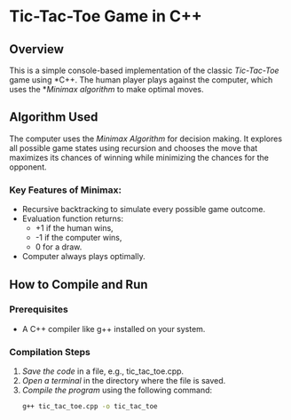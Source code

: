 # Tic-Tac-Toe Game in C++

## Overview

This is a simple console-based implementation of the classic *Tic-Tac-Toe* game using *C++. The human player plays against the computer, which uses the **Minimax algorithm* to make optimal moves.

## Algorithm Used

The computer uses the *Minimax Algorithm* for decision making. It explores all possible game states using recursion and chooses the move that maximizes its chances of winning while minimizing the chances for the opponent.

### Key Features of Minimax:
- Recursive backtracking to simulate every possible game outcome.
- Evaluation function returns:
  - +1 if the human wins,
  - -1 if the computer wins,
  - 0 for a draw.
- Computer always plays optimally.

## How to Compile and Run

### Prerequisites
- A C++ compiler like g++ installed on your system.

### Compilation Steps

1. *Save the code* in a file, e.g., tic_tac_toe.cpp.
2. *Open a terminal* in the directory where the file is saved.
3. *Compile the program* using the following command:
   ```bash
   g++ tic_tac_toe.cpp -o tic_tac_toe
